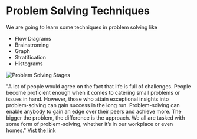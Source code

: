 # Problem Solving Techniques

We are going to learn some techniques in problem solving like
- Flow Diagrams
- Brainstroming
- Graph
- Stratification
- Histograms
 
 ![Problem Solving Stages](https://cdn.slidemodel.com/wp-content/uploads/13123-01-problem-solving-stages-powerpoint-template-16x9.jpg)

"A lot of people would agree on the fact that life is full of challenges. People become proficient enough when it comes to catering small problems or issues in hand. However, those who attain exceptional insights into problem-solving can gain success in the long run. Problem-solving can enable anybody to gain an edge over their peers and achieve more. The bigger the problem, the difference is the approach. We all are tasked with some form of problem-solving, whether it’s in our workplace or even homes."
[Vist the link](https://slidemodel.com/5-problem-solving-strategies-to-become-a-better-problem-solver/)
